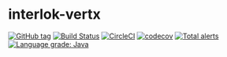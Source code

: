 # interlok-vertx

[![GitHub tag](https://img.shields.io/github/tag/adaptris/interlok-vertx.svg)](https://github.com/adaptris/interlok-vertx/tags) [![Build Status](https://travis-ci.org/adaptris/interlok-vertx.svg?branch=develop)](https://travis-ci.org/adaptris/interlok-vertx) [![CircleCI](https://circleci.com/gh/adaptris/interlok-vertx.svg?style=svg)](https://circleci.com/gh/adaptris/interlok-vertx) [![codecov](https://codecov.io/gh/adaptris/interlok-vertx/branch/develop/graph/badge.svg)](https://codecov.io/gh/adaptris/interlok-vertx) [![Total alerts](https://img.shields.io/lgtm/alerts/g/adaptris/interlok-vertx.svg?logo=lgtm&logoWidth=18)](https://lgtm.com/projects/g/adaptris/interlok-vertx/alerts/) [![Language grade: Java](https://img.shields.io/lgtm/grade/java/g/adaptris/interlok-vertx.svg?logo=lgtm&logoWidth=18)](https://lgtm.com/projects/g/adaptris/interlok-vertx/context:java)